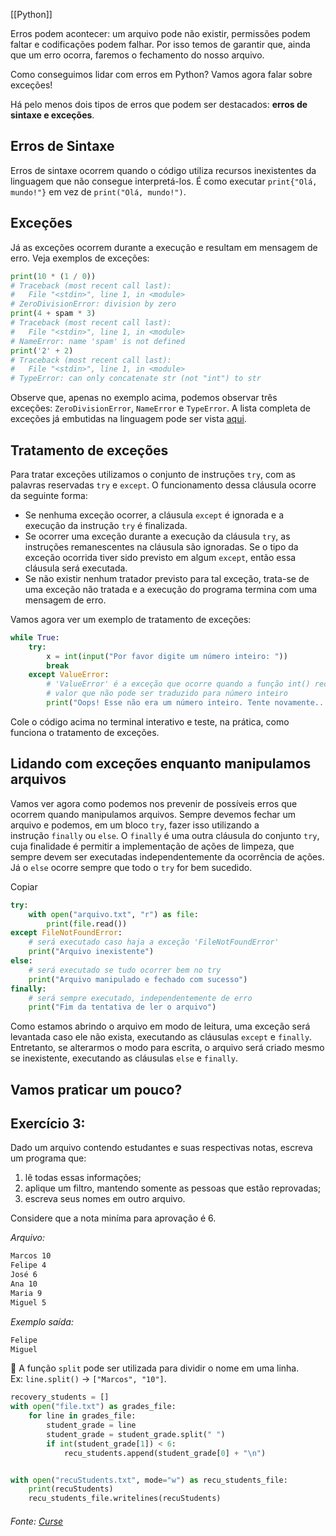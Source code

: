 [[Python]]

Erros podem acontecer: um arquivo pode não existir, permissões podem faltar e codificações podem falhar. Por isso temos de garantir que, ainda que um erro ocorra, faremos o fechamento do nosso arquivo.

Como conseguimos lidar com erros em Python? Vamos agora falar sobre exceções!

Há pelo menos dois tipos de erros que podem ser destacados: **erros de sintaxe e exceções**.

## Erros de Sintaxe

Erros de sintaxe ocorrem quando o código utiliza recursos inexistentes da linguagem que não consegue interpretá-los. É como executar `print{"Olá, mundo!"}` em vez de `print("Olá, mundo!")`.

## Exceções

Já as exceções ocorrem durante a execução e resultam em mensagem de erro. Veja exemplos de exceções:

```python
print(10 * (1 / 0))
# Traceback (most recent call last):
#   File "<stdin>", line 1, in <module>
# ZeroDivisionError: division by zero
print(4 + spam * 3)
# Traceback (most recent call last):
#   File "<stdin>", line 1, in <module>
# NameError: name 'spam' is not defined
print('2' + 2)
# Traceback (most recent call last):
#   File "<stdin>", line 1, in <module>
# TypeError: can only concatenate str (not "int") to str
```

Observe que, apenas no exemplo acima, podemos observar três exceções: `ZeroDivisionError`, `NameError` e `TypeError`. A lista completa de exceções já embutidas na linguagem pode ser vista [aqui](https://docs.python.org/pt-br/3/library/exceptions.html#bltin-exceptions).

## Tratamento de exceções

Para tratar exceções utilizamos o conjunto de instruções `try`, com as palavras reservadas `try` e `except`. O funcionamento dessa cláusula ocorre da seguinte forma:

- Se nenhuma exceção ocorrer, a cláusula `except` é ignorada e a execução da instrução `try` é finalizada.
- Se ocorrer uma exceção durante a execução da cláusula `try`, as instruções remanescentes na cláusula são ignoradas. Se o tipo da exceção ocorrida tiver sido previsto em algum `except`, então essa cláusula será executada.
- Se não existir nenhum tratador previsto para tal exceção, trata-se de uma exceção não tratada e a execução do programa termina com uma mensagem de erro.

Vamos agora ver um exemplo de tratamento de exceções:

```python
while True:
    try:
        x = int(input("Por favor digite um número inteiro: "))
        break
    except ValueError:
        # 'ValueError' é a exceção que ocorre quando a função int() recebe um
        # valor que não pode ser traduzido para número inteiro
        print("Oops! Esse não era um número inteiro. Tente novamente...")
```

Cole o código acima no terminal interativo e teste, na prática, como funciona o tratamento de exceções.

## Lidando com exceções enquanto manipulamos arquivos

Vamos ver agora como podemos nos prevenir de possíveis erros que ocorrem quando manipulamos arquivos. Sempre devemos fechar um arquivo e podemos, em um bloco `try`, fazer isso utilizando a instrução `finally` ou `else`. O `finally` é uma outra cláusula do conjunto `try`, cuja finalidade é permitir a implementação de ações de limpeza, que sempre devem ser executadas independentemente da ocorrência de ações. Já o `else` ocorre sempre que todo o `try` for bem sucedido.

Copiar

```python
try:
    with open("arquivo.txt", "r") as file:
        print(file.read())
except FileNotFoundError:
    # será executado caso haja a exceção 'FileNotFoundError'
    print("Arquivo inexistente")
else:
    # será executado se tudo ocorrer bem no try
    print("Arquivo manipulado e fechado com sucesso")
finally:
    # será sempre executado, independentemente de erro
    print("Fim da tentativa de ler o arquivo")
```

Como estamos abrindo o arquivo em modo de leitura, uma exceção será levantada caso ele não exista, executando as cláusulas `except` e `finally`. Entretanto, se alterarmos o modo para escrita, o arquivo será criado mesmo se inexistente, executando as cláusulas `else` e `finally`.

## Vamos praticar um pouco?

## Exercício 3:

Dado um arquivo contendo estudantes e suas respectivas notas, escreva um programa que:

1. lê todas essas informações;
2. aplique um filtro, mantendo somente as pessoas que estão reprovadas;
3. escreva seus nomes em outro arquivo.

Considere que a nota miníma para aprovação é 6.

_Arquivo:_

```bash
Marcos 10
Felipe 4
José 6
Ana 10
Maria 9
Miguel 5
```

_Exemplo saída:_

```bash
Felipe
Miguel
```

🦜 A função `split` pode ser utilizada para dividir o nome em uma linha. Ex: `line.split()` -> `["Marcos", "10"]`.

```python
recovery_students = []
with open("file.txt") as grades_file:
    for line in grades_file:
        student_grade = line
        student_grade = student_grade.split(" ")
        if int(student_grade[1]) < 6:
            recu_students.append(student_grade[0] + "\n")


with open("recuStudents.txt", mode="w") as recu_students_file:
    print(recuStudents)
    recu_students_file.writelines(recuStudents)
```

###### Fonte: [Curse](https://app.betrybe.com/learn/course/5e938f69-6e32-43b3-9685-c936530fd326/module/290e715d-73e3-4b2d-a3c7-4fe113474070/section/b436f9e0-dfde-4a16-9bad-82f0c559dd45/day/61e88b4a-b97a-4f96-b5a0-abaa50651e37/lesson/8ba41a24-789a-4453-8af4-1c53b5571281)
